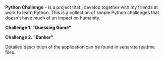 **Python Challenge** - is a project that I develop together with my friends at work to learn Python. 
This is a collection of simple Python challenges that doesn't have much of an impact on humanity.

**Challenge 1. "Guessing Game"**

**Challenge 2. "Banker"** 

Detailed description of the application can be found in separate readme files.
